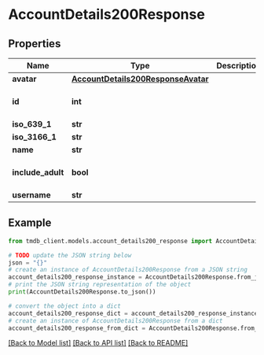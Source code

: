 # AccountDetails200Response


## Properties

Name | Type | Description | Notes
------------ | ------------- | ------------- | -------------
**avatar** | [**AccountDetails200ResponseAvatar**](AccountDetails200ResponseAvatar.md) |  | [optional] 
**id** | **int** |  | [optional] [default to 0]
**iso_639_1** | **str** |  | [optional] 
**iso_3166_1** | **str** |  | [optional] 
**name** | **str** |  | [optional] 
**include_adult** | **bool** |  | [optional] [default to True]
**username** | **str** |  | [optional] 

## Example

```python
from tmdb_client.models.account_details200_response import AccountDetails200Response

# TODO update the JSON string below
json = "{}"
# create an instance of AccountDetails200Response from a JSON string
account_details200_response_instance = AccountDetails200Response.from_json(json)
# print the JSON string representation of the object
print(AccountDetails200Response.to_json())

# convert the object into a dict
account_details200_response_dict = account_details200_response_instance.to_dict()
# create an instance of AccountDetails200Response from a dict
account_details200_response_from_dict = AccountDetails200Response.from_dict(account_details200_response_dict)
```
[[Back to Model list]](../README.md#documentation-for-models) [[Back to API list]](../README.md#documentation-for-api-endpoints) [[Back to README]](../README.md)


